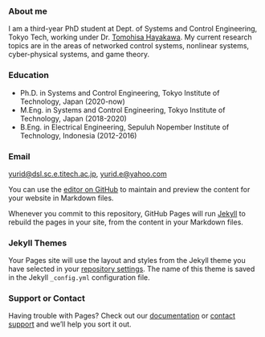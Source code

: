 ### About me

I am a third-year PhD student at Dept. of Systems and Control Engineering, Tokyo Tech, working under Dr. [Tomohisa Hayakawa](http://www.dsl.sc.e.titech.ac.jp/hayakawa/index.html). My current research topics are in the areas of networked control systems, nonlinear systems, cyber-physical systems, and game theory.

### Education

- Ph.D. in Systems and Control Engineering, Tokyo Institute of Technology, Japan (2020-now)
- M.Eng. in Systems and Control Engineering, Tokyo Institute of Technology, Japan (2018-2020)
- B.Eng. in Electrical Engineering, Sepuluh Nopember Institute of Technology, Indonesia (2012-2016) 

### Email

yurid@dsl.sc.e.titech.ac.jp, yurid.e@yahoo.com 



You can use the [editor on GitHub](https://github.com/yurideka/yurideka.github.io/edit/main/index.md) to maintain and preview the content for your website in Markdown files.

Whenever you commit to this repository, GitHub Pages will run [Jekyll](https://jekyllrb.com/) to rebuild the pages in your site, from the content in your Markdown files.

### Jekyll Themes

Your Pages site will use the layout and styles from the Jekyll theme you have selected in your [repository settings](https://github.com/yurideka/yurideka.github.io/settings/pages). The name of this theme is saved in the Jekyll `_config.yml` configuration file.

### Support or Contact

Having trouble with Pages? Check out our [documentation](https://docs.github.com/categories/github-pages-basics/) or [contact support](https://support.github.com/contact) and we’ll help you sort it out.
